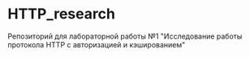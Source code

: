# HTTP_research
Репозиторий для лабораторной работы №1 "Исследование работы протокола HTTP с авторизацией и кэшированием"
